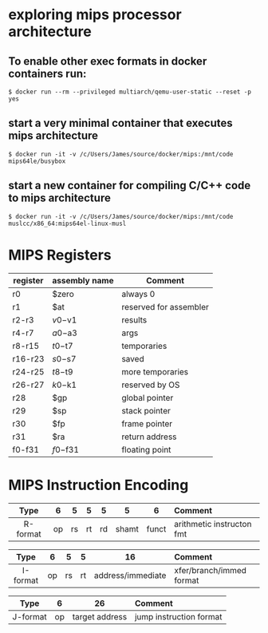 # exploring mips processor architecture

## To enable other exec formats in docker containers run:
```
$ docker run --rm --privileged multiarch/qemu-user-static --reset -p yes
```

## start a very minimal container that executes mips architecture
```
$ docker run -it -v /c/Users/James/source/docker/mips:/mnt/code mips64le/busybox
```

## start a new container for compiling C/C++ code to mips architecture
```
$ docker run -it -v /c/Users/James/source/docker/mips:/mnt/code muslcc/x86_64:mips64el-linux-musl
```
# MIPS Registers

register | assembly name | Comment
---------|---------------|------
r0       | $zero         | always 0
r1       | $at           | reserved for assembler
r2-r3    | $v0-$v1       | results
r4-r7    | $a0-$a3       | args
r8-r15   | $t0-$t7       | temporaries
r16-r23  | $s0-$s7       | saved
r24-r25  | $t8-$t9       | more temporaries
r26-r27  | $k0-$k1       | reserved by OS
r28      | $gp           | global pointer
r29      | $sp           | stack pointer
r30      | $fp           | frame pointer
r31      | $ra           | return address
f0-f31   | $f0-$f31      | floating point

# MIPS Instruction Encoding

|   Type   |  6 |  5 |  5 |  5 |   5   |   6   |           Comment           |
|:--------:|:--:|:--:|:--:|:--:|:-----:|:-----:|:----------------------------|
| R-format | op | rs | rt | rd | shamt | funct | arithmetic instructon fmt   |

|   Type   | 6  | 5  | 5  |         16         |           Comment           |
|:--------:|:--:|:--:|:--:|:------------------:|:----------------------------|
| I-format | op | rs | rt | address/immediate  | xfer/branch/immed format    |

|   Type   | 6  |              26              |           Comment           |
|:--------:|:--:|:----------------------------:|:----------------------------|
| J-format | op |        target address        | jump instruction format     |


